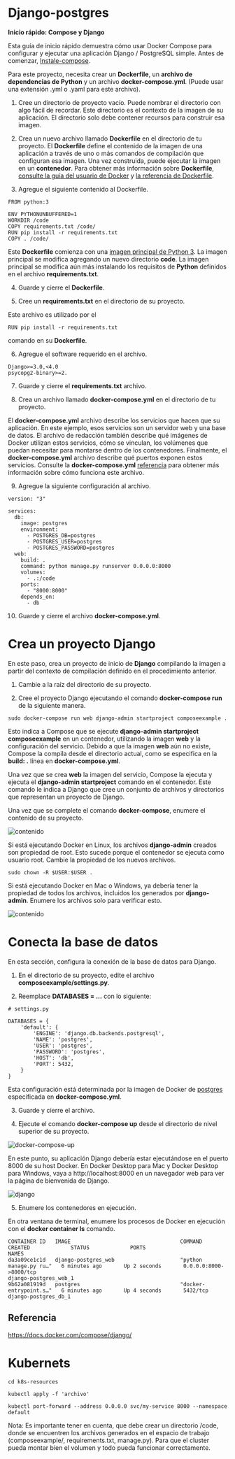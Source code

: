 Django-postgres
===

**Inicio rápido: Compose y Django**

Esta guía de inicio rápido demuestra cómo usar Docker Compose para configurar y ejecutar una aplicación Django / PostgreSQL simple. Antes de comenzar, [Instale-compose](https://jsgiraldoh.github.io/Blog/Instalar-Docker-Compose/).

Para este proyecto, necesita crear un **Dockerfile**, un **archivo de dependencias de Python** y un archivo **docker-compose.yml**. (Puede usar una extensión .yml o .yaml para este archivo).

1.	Cree un directorio de proyecto vacío. Puede nombrar el directorio con algo fácil de recordar. Este directorio es el contexto de la imagen de su aplicación. El directorio solo debe contener recursos para construir esa imagen.

2.	Crea un nuevo archivo llamado **Dockerfile** en el directorio de tu proyecto. El **Dockerfile** define el contenido de la imagen de una aplicación a través de uno o más comandos de compilación que configuran esa imagen. Una vez construida, puede ejecutar la imagen en un **contenedor**. Para obtener más información sobre **Dockerfile**, [consulte la guía del usuario de Docker](https://docs.docker.com/get-started/) y [la referencia de Dockerfile](https://jsgiraldoh.github.io/Blog/Dockerfile).

3.	Agregue el siguiente contenido al Dockerfile.

```dockerfile=
FROM python:3

ENV PYTHONUNBUFFERED=1
WORKDIR /code
COPY requirements.txt /code/
RUN pip install -r requirements.txt
COPY . /code/
```

Este **Dockerfile** comienza con una [imagen principal de Python 3](https://hub.docker.com/r/library/python/tags/3/). La imagen principal se modifica agregando un nuevo directorio **code**. La imagen principal se modifica aún más instalando los requisitos de **Python** definidos en el archivo **requirements.txt**.

4.	Guarde y cierre el **Dockerfile**.

5. Cree un **requirements.txt** en el directorio de su proyecto.

Este archivo es utilizado por el 

```
RUN pip install -r requirements.txt
```

comando en su **Dockerfile**.

6. Agregue el software requerido en el archivo.

```
Django>=3.0,<4.0
psycopg2-binary>=2.
```

7. Guarde y cierre el **requirements.txt** archivo.

8. Crea un archivo llamado **docker-compose.yml** en el directorio de tu proyecto.

El **docker-compose.yml** archivo describe los servicios que hacen que su aplicación. En este ejemplo, esos servicios son un servidor web y una base de datos. El archivo de redacción también describe qué imágenes de Docker utilizan estos servicios, cómo se vinculan, los volúmenes que puedan necesitar para montarse dentro de los contenedores. Finalmente, el **docker-compose.yml** archivo describe qué puertos exponen estos servicios. Consulte la **docker-compose.yml** [referencia](https://jsgiraldoh.github.io/Blog/Qué-es-docker-compose) para obtener más información sobre cómo funciona este archivo.

9. Agregue la siguiente configuración al archivo.

```
version: "3"

services:
  db:
    image: postgres
    environment:
      - POSTGRES_DB=postgres
      - POSTGRES_USER=postgres
      - POSTGRES_PASSWORD=postgres
  web:
    build: .
    command: python manage.py runserver 0.0.0.0:8000
    volumes:
      - .:/code
    ports:
      - "8000:8000"
    depends_on:
      - db
```

10. Guarde y cierre el archivo **docker-compose.yml**.

Crea un proyecto Django
===

En este paso, crea un proyecto de inicio de **Django** compilando la imagen a partir del contexto de compilación definido en el procedimiento anterior.

1. Cambie a la raíz del directorio de su proyecto.

2. Cree el proyecto Django ejecutando el comando **docker-compose run** de la siguiente manera.

```
sudo docker-compose run web django-admin startproject composeexample .
```

Esto indica a Compose que se ejecute **django-admin startproject composeexample** en un contenedor, utilizando la imagen **web** y la configuración del servicio. Debido a que la imagen **web** aún no existe, Compose la compila desde el directorio actual, como se especifica en la **build: .** línea en **docker-compose.yml**.

Una vez que se crea **web** la imagen del servicio, Compose la ejecuta y ejecuta el **django-admin startproject** comando en el contenedor. Este comando le indica a Django que cree un conjunto de archivos y directorios que representan un proyecto de Django.

Una vez que se complete el comando **docker-compose**, enumere el contenido de su proyecto.

<img src="img/ls-la.png" title="contenido" name="contenido"/><br>

Si está ejecutando Docker en Linux, los archivos **django-admin** creados son propiedad de root. Esto sucede porque el contenedor se ejecuta como usuario root. Cambie la propiedad de los nuevos archivos.

```
sudo chown -R $USER:$USER .
```

Si está ejecutando Docker en Mac o Windows, ya debería tener la propiedad de todos los archivos, incluidos los generados por **django-admin**. Enumere los archivos solo para verificar esto.

<img src="img/ls-la.png" title="contenido" name="contenido"/><br>

Conecta la base de datos
===

En esta sección, configura la conexión de la base de datos para Django.

1. En el directorio de su proyecto, edite el archivo **composeexample/settings.py**.

2. Reemplace **DATABASES = ...** con lo siguiente:

```
# settings.py

DATABASES = {
    'default': {
        'ENGINE': 'django.db.backends.postgresql',
        'NAME': 'postgres',
        'USER': 'postgres',
        'PASSWORD': 'postgres',
        'HOST': 'db',
        'PORT': 5432,
    }
}
```

Esta configuración está determinada por la imagen de Docker de [postgres](https://hub.docker.com/_/postgres) especificada en **docker-compose.yml**.

3. Guarde y cierre el archivo.

4. Ejecute el comando **docker-compose up** desde el directorio de nivel superior de su proyecto.

<img src="img/docker-compose-up.png" title="docker-compose-up" name="docker-compose-up"/><br>

En este punto, su aplicación Django debería estar ejecutándose en el puerto 8000 de su host Docker. En Docker Desktop para Mac y Docker Desktop para Windows, vaya a http://localhost:8000 en un navegador web para ver la página de bienvenida de Django.

<img src="img/django.png" title="django" name="django"/><br>

5. Enumere los contenedores en ejecución.

En otra ventana de terminal, enumere los procesos de Docker en ejecución con el **docker container ls** comando.

```
CONTAINER ID   IMAGE                                   COMMAND                  CREATED             STATUS             PORTS                                                                                                      NAMES
da3a09ce1c1d   django-postgres_web                     "python manage.py ru…"   6 minutes ago       Up 2 seconds       0.0.0.0:8000->8000/tcp                                                                                     django-postgres_web_1
9b62a081919d   postgres                                "docker-entrypoint.s…"   6 minutes ago       Up 4 seconds       5432/tcp                                                                                                   django-postgres_db_1
```

## Referencia

https://docs.docker.com/compose/django/

Kubernets
===

```
cd k8s-resources
```

```
kubectl apply -f 'archivo'
```

```
kubectl port-forward --address 0.0.0.0 svc/my-service 8000 --namespace default
```

Nota: Es importante tener en cuenta, que debe crear un directorio /code, donde se encuentren los archivos generados en el espacio de trabajo (composeexample/, requirements.txt, manage.py). Para que el cluster pueda montar bien el volumen y todo pueda funcionar correctamente.
